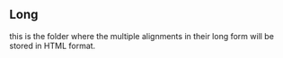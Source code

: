 Long
----

this is the folder where the multiple alignments in their long form will be stored in HTML format.
